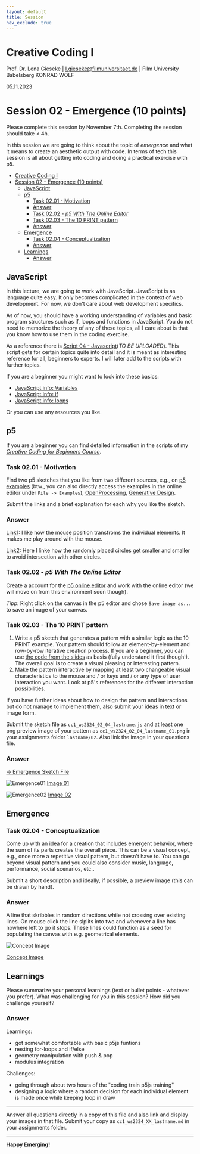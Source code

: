 ```yaml
---
layout: default
title: Session
nav_exclude: true
---
```



# Creative Coding I

Prof. Dr. Lena Gieseke \| l.gieseke@filmuniversitaet.de  \| Film University Babelsberg KONRAD WOLF
  
05.11.2023

# Session 02 - Emergence (10 points)

Please complete this session by November 7th. Completing the session should take < 4h.  

In this session we are going to think about the topic of *emergence* and what it means to create an aesthetic output with code. In terms of tech this session is all about getting into coding and doing a practical exercise with p5.

- [Creative Coding I](#creative-coding-i)
- [Session 02 - Emergence (10 points)](#session-02---emergence-10-points)
  - [JavaScript](#javascript)
  - [p5](#p5)
    - [Task 02.01 -  Motivation](#task-0201----motivation)
    - [Answer](#answer)
    - [Task 02.02 - *p5 With The Online Editor*](#task-0202---p5-with-the-online-editor)
    - [Task 02.03 - The 10 PRINT pattern](#task-0203---the-10-print-pattern)
    - [Answer](#answer-1)
  - [Emergence](#emergence)
    - [Task 02.04 - Conceptualization](#task-0204---conceptualization)
    - [Answer](#answer-2)
  - [Learnings](#learnings)
    - [Answer](#answer-3)

## JavaScript

In this lecture, we are going to work with JavaScript. JavaScript is as language quite easy. It only becomes complicated in the context of web development. For now, we don't care about web development specifics.

As of now, you should have a working understanding of variables and basic program structures such as if, loops and functions in JavaScript. You do not need to memorize the theory of any of these topics, all I care about is that you know how to use them in the coding exercise.

As a reference there is [Script 04 - Javascript]()(*TO BE UPLOADED*). This script gets for certain topics quite into detail and it is meant as interesting reference for all, beginners to experts. I will later add to the scripts with further topics.

If you are a beginner you might want to look into these basics:

* [JavaScript.info: Variables](https://javascript.info/variables)
* [JavaScript.info: if](https://javascript.info/ifelse)
* [JavaScript.info: loops](https://javascript.info/while-for)

Or you can use any resources you like. 

## p5

If you are a beginner you can find detailed information in the scripts of my [*Creative Coding for Beginners Course*](https://ctechfilmuniversity.github.io/lecture_ss23_creative_coding_for_beginners/02_scripts/).

### Task 02.01 -  Motivation

Find two p5 sketches that you like from two different sources, e.g., on [p5 examples](https://p5js.org/examples/) (btw., you can also directly access the examples in the online editor under `File -> Examples`), [OpenProcessing](https://www.openprocessing.org/), [Generative Design](http://www.generative-gestaltung.de/2/). 
  
Submit the links and a brief explanation for each why you like the sketch.

### Answer

[Link1:](http://www.generative-gestaltung.de/2/sketches/?01_P/P_2_1_2_02)
I like how the mouse position transfroms the individual elements. It makes me play around with the mouse. 

[Link2:](http://www.generative-gestaltung.de/2/sketches/?01_P/P_2_2_5_01)
Here I linke how the randomly placed circles get smaller and smaller to avoid intersection with other circles. 

### Task 02.02 - *p5 With The Online Editor*

Create a account for the [p5 online editor](https://editor.p5js.org/) and work with the online editor (we will move on from this environment soon though).  
  
*Tipp*: Right click on the canvas in the p5 editor and chose `Save image as...` to save an image of your canvas.


### Task 02.03 - The 10 PRINT pattern

1. Write a p5 sketch that generates a pattern with a similar logic as the 10 PRINT example. Your pattern should follow an element-by-element and row-by-row iterative creation process. If you are a beginner, you can use [the code from the slides](https://editor.p5js.org/legie/sketches/nrfQTzxMI) as basis (fully understand it first though!). The overall goal is to create a visual pleasing or interesting pattern. 
2. Make the pattern interactive by mapping at least two changeable visual characteristics to the mouse and / or keys and / or any type of user interaction you want. Look at p5's references for the different interaction possibilities.

<!-- TODO: You can find information about p5's basic interaction capabilities in [Script 05 - p5](../../02_scripts/cc1_ws2324_05_p5_script.md#basic-interaction) -->

If you have further ideas about how to design the pattern and interactions but do not manage to implement them, also submit your ideas in text or image form.

Submit the sketch file as `cc1_ws2324_02_04_lastname.js` and at least one png preview image of your pattern as `cc1_ws2324_02_04_lastname_01.png` in your assignments folder `lastname/02`. Also link the image in your questions file.

### Answer

[-> Emergence Sketch File](cc1_ws2324_02_03_streicher.js)

![Emergence01](cc1_ws2324_02_03_streicher_01.png)
[Image 01](cc1_ws2324_02_03_streicher_01.png)

![Emergence02](cc1_ws2324_02_03_streicher_02.png)
[Image 02](cc1_ws2324_02_03_streicher_01.png)

## Emergence

### Task 02.04 - Conceptualization

Come up with an idea for a creation that includes emergent behavior, where the sum of its parts creates the overall piece. This can be a visual concept, e.g., once more a repetitive visual pattern, but doesn't have to. You can go beyond visual pattern and you could also consider music, language, performance, social scenarios, etc..

Submit a short description and ideally, if possible, a preview image (this can be drawn by hand).

### Answer

A line that skribbles in random directions while not crossing over existing lines. On mouse click the line slplits into two and whenever a line has nowhere left to go it stops. These lines could function as a seed for populating the canvas with e.g. geometrical elements.

![Concept Image](cc1_ws2324_02_04_streicher_01.jpg)

[Concept Image](cc1_ws2324_02_04_streicher_01.jpg)


## Learnings

Please summarize your personal learnings (text or bullet points - whatever you prefer). What was challenging for you in this session? How did you challenge yourself?

### Answer

Learnings:
- got somewhat comfortable with basic p5js funtions
- nesting for-loops and if/else
- geometry manipulation with push & pop
- modulus integration

Challenges:
- going through about two hours of the "coding train p5js training"
- designing a logic where a random decision for each individual element is made once while keeping loop in draw

---

Answer all questions directly in a copy of this file and also link and display your images in that file. Submit your copy as `cc1_ws2324_XX_lastname.md` in your assignments folder.

---


**Happy Emerging!**
